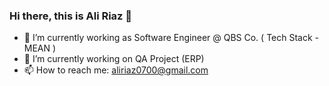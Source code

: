 ### Hi there, this is Ali Riaz 👋

- 🌱 I’m currently working as Software Engineer @ QBS Co. ( Tech Stack - MEAN )
- 🔭 I’m currently working on QA Project (ERP)
- 📫 How to reach me: aliriaz0700@gmail.com

